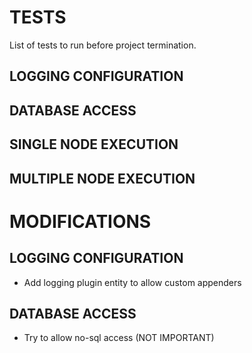 # TESTS
List of tests to run before project termination.

## LOGGING CONFIGURATION

## DATABASE ACCESS

## SINGLE NODE EXECUTION

## MULTIPLE NODE EXECUTION

# MODIFICATIONS

## LOGGING CONFIGURATION
* Add logging plugin entity to allow custom appenders

## DATABASE ACCESS
* Try to allow no-sql access (NOT IMPORTANT)
